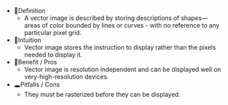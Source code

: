 - 📝Definition
	- A vector image is described by storing descriptions of shapes—areas of color bounded by lines or curves - with no reference to any particular pixel grid.
- 🧠Intuition
	- Vector image stores the instruction to display rather than the pixels needed to display it.
- 🚀Benefit / Pros
	- Vector image is resolution independent and can be displayed well on very-high-resolution devices.
- 🕳Pitfalls / Cons
	- They must be rasterized before they can be displayed.